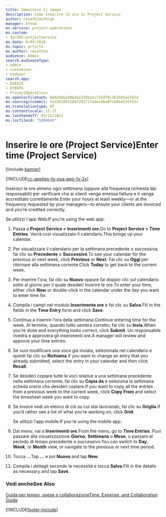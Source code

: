 ```yaml
---
title: Immettere il tempo
description: Come inserire le ore in Project Service
author: revathimuthiah
manager: kfend
ms.service: project-operations
ms.custom:
- dyn365-projectservice
ms.date: 8/03/2018
ms.topic: article
ms.author: revathim
audience: Admin
search.audienceType:
- admin
- customizer
- enduser
search.app:
- D365CE
- D365PS
- ProjectOperations
ms.openlocfilehash: 68424bba30b2be22bb2ec715d70c361585eef6fd
ms.sourcegitcommit: fa32b1893286f20271fa4ec4be8fc68bd135f53c
ms.translationtype: HT
ms.contentlocale: it-IT
ms.lasthandoff: 02/15/2021
ms.locfileid: "5284543"
---
```

# <a name="enter-time-project-service"></a><span data-ttu-id="c8588-103">Inserire le ore (Project Service)</span><span class="sxs-lookup"><span data-stu-id="c8588-103">Enter time (Project Service)</span></span>

[!include [banner](../includes/psa-now-project-operations.md)]

[!INCLUDE[cc-applies-to-psa-app-1x-2x](../includes/cc-applies-to-psa-app-1x-2x.md)]

<span data-ttu-id="c8588-104">Inserisci le ore almeno ogni settimana (oppure alla frequenza richiesta dai responsabili) per verificare che ai clienti venga emessa fattura e ti venga accreditato correttamente.</span><span class="sxs-lookup"><span data-stu-id="c8588-104">Enter your hours at least weekly—or at the frequency requested by your managers—to ensure your clients are invoiced and you’re credited correctly.</span></span>  
  
 <span data-ttu-id="c8588-105">Se utilizzi l'app Web:</span><span class="sxs-lookup"><span data-stu-id="c8588-105">If you’re using the web app:</span></span>  
  
1. <span data-ttu-id="c8588-106">Passa a **Project Service > Inserimenti ore**.</span><span class="sxs-lookup"><span data-stu-id="c8588-106">Go to **Project Service > Time Entries**.</span></span> <span data-ttu-id="c8588-107">Verrà così visualizzato il calendario.</span><span class="sxs-lookup"><span data-stu-id="c8588-107">This brings up your calendar.</span></span>  
  
2. <span data-ttu-id="c8588-108">Per visualizzare il calendario per la settimana precedente o successiva, fai clic su **Precedente** o **Successivo**.</span><span class="sxs-lookup"><span data-stu-id="c8588-108">To see your calendar for the previous or next week, click **Previous** or **Next**.</span></span> <span data-ttu-id="c8588-109">Fai clic su **Oggi** per ritornare alla settimana corrente.</span><span class="sxs-lookup"><span data-stu-id="c8588-109">Click **Today** to get back to the current week.</span></span>  
  
3. <span data-ttu-id="c8588-110">Per inserire l'ora, fai clic su **Nuovo** oppure fai doppio clic sul calendario sotto al giorno per il quale desideri inserire le ore.</span><span class="sxs-lookup"><span data-stu-id="c8588-110">To enter your time, either click **New** or double-click in the calendar under the day you want to enter time for.</span></span>  
  
4. <span data-ttu-id="c8588-111">Compila i campi nel modulo **Inserimento ore** e fai clic su **Salva**.</span><span class="sxs-lookup"><span data-stu-id="c8588-111">Fill in the fields in the **Time Entry** form and click **Save**.</span></span>  
  
5. <span data-ttu-id="c8588-112">Continua a inserire l'ora della settimana.</span><span class="sxs-lookup"><span data-stu-id="c8588-112">Continue entering time for the week.</span></span> <span data-ttu-id="c8588-113">Al termine, quando tutto sembra corretto, fai clic su **Invia**.</span><span class="sxs-lookup"><span data-stu-id="c8588-113">When you’re done and everything looks correct, click **Submit**.</span></span> <span data-ttu-id="c8588-114">Un responsabile rivedrà e approverà gli inserimenti ore.</span><span class="sxs-lookup"><span data-stu-id="c8588-114">A manager will review and approve your time entries.</span></span>  
  
6. <span data-ttu-id="c8588-115">Se vuoi modificare una voce già inviata, selezionala nel calendario e quindi fai clic su **Richiama**.</span><span class="sxs-lookup"><span data-stu-id="c8588-115">If you want to change an entry that you already submitted, select the entry in your calendar and then click **Recall**.</span></span>  
  
7. <span data-ttu-id="c8588-116">Se desideri copiare tutte le voci relative a una settimana precedente nella settimana corrente, fai clic su **Copia da** e seleziona la settimana scheda orario che desideri copiare.</span><span class="sxs-lookup"><span data-stu-id="c8588-116">If you want to copy all the entries from a previous week to the current week, click **Copy From** and select the timesheet week you want to copy.</span></span>  
  
8. <span data-ttu-id="c8588-117">Se invece vedi un elenco di ciò su cui stai lavorando, fai clic su **Griglia**.</span><span class="sxs-lookup"><span data-stu-id="c8588-117">If you’d rather see a list of what you’re working on, click **Grid**.</span></span>  
  
   <span data-ttu-id="c8588-118">Se utilizzi l'app mobile:</span><span class="sxs-lookup"><span data-stu-id="c8588-118">If you’re using the mobile app:</span></span>  
  
9. <span data-ttu-id="c8588-119">Dal menu, vai a **Inserimenti ore**.</span><span class="sxs-lookup"><span data-stu-id="c8588-119">From the menu, go to **Time Entries**.</span></span>     <span data-ttu-id="c8588-120">Puoi passare alla visualizzazione **Giorno**, **Settimana** o **Mese**, o passare al periodo di tempo precedente o successivo.</span><span class="sxs-lookup"><span data-stu-id="c8588-120">You can switch to **Day**, **Week**, or **Month** view, or navigate to the previous or next time period.</span></span>  
  
10. <span data-ttu-id="c8588-121">Tocca **...**</span><span class="sxs-lookup"><span data-stu-id="c8588-121">Tap **…**</span></span> <span data-ttu-id="c8588-122">e poi **Nuovo**.</span><span class="sxs-lookup"><span data-stu-id="c8588-122">and tap **New**.</span></span>  
  
11. <span data-ttu-id="c8588-123">Compila i dettagli secondo le necessità e tocca **Salva**.</span><span class="sxs-lookup"><span data-stu-id="c8588-123">Fill in the details as necessary and tap **Save**.</span></span>  
  
### <a name="see-also"></a><span data-ttu-id="c8588-124">Vedi anche</span><span class="sxs-lookup"><span data-stu-id="c8588-124">See Also</span></span>  
 [<span data-ttu-id="c8588-125">Guida per tempo, spese e collaborazione</span><span class="sxs-lookup"><span data-stu-id="c8588-125">Time, Expense, and Collaboration Guide</span></span>](../psa/time-expense-collaboration-guide.md)


[!INCLUDE[footer-include](../includes/footer-banner.md)]
